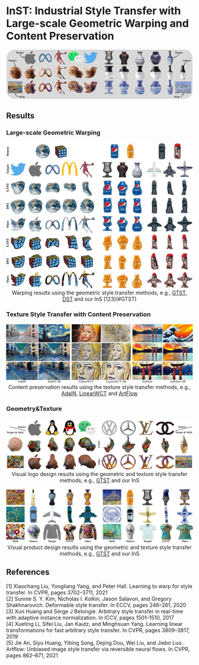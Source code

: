 # InST: Industrial Style Transfer with Large-scale Geometric Warping and Content Preservation
<!-- **Industrial Style Transfer with Large-scale Geometric Shape** -->

<p align='center'>
 <img alt='First Row' src='figs/first.jpg'>
</p>

## Results
### Large-scale Geometric Warping
<p align='center'>
 <img alt='Large-scale Warping Examples' src='figs/warp.jpg'>
<br>Warping results using the geometric style transfer methods, e.g., <a href='#GTST'>GTST</a>, <a href='#DST'>DST</a> and our InS [123](#GTST)
</p>

### Texture Style Transfer with Content Preservation
<p align='center'>
 <img alt='Texture Transfer Examples' src='figs/texture.jpg'>
<br>Content preservation results using the texture style transfer methods, e.g., <a href='#Adain'>AdaIN</a>, <a href='#LinearWCT'>LinearWCT</a> and <a href='#Artflow'>ArtFlow</a> 
</p>

### Geometry&Texture
<p align='center'>
 <img alt='Shape and Texture Transfer Examples' src='figs/warp_texture.jpg'>
 <br>Visual logo design results using the geometric and texture style transfer methods, e.g., <a href='#GTST'>GTST</a> and our InS
</p>
<p align='center'>
 <img alt='Shape and Texture Transfer Examples_2' src='figs/warp_texture2.jpg'>
 <br>Visual product design results using the geometric and texture style transfer methods, e.g., <a href='#GTST'>GTST</a> and our InS
</p>

## References
<span id="GTST">[1] Xiaochang Liu, Yongliang  Yang, and Peter Hall. Learning to warp for style transfer. In CVPR, pages 3702–3711, 2021  </span>  
<span id="DST">[2] Sunnie S. Y. Kim, Nicholas I. Kolkin, Jason Salavon, and Gregory Shakhnarovich. Deformable style transfer. In ECCV, pages 246–261, 2020  </span>  
<span id="Adain">[3] Xun Huang and Serge J Belongie. Arbitrary style transfer in real-time with adaptive instance normalization. In ICCV, pages 1501–1510, 2017  </span>  
<span id="LinearWCT">[4] Xueting  Li,  Sifei  Liu,  Jan  Kautz,  and  Minghsuan Yang.   Learning linear transformations for fast arbitrary style transfer. In CVPR, pages 3809–3817, 2019  </span>  
<span id="Artflow">[5] Jie An,  Siyu Huang,  Yibing Song,  Dejing Dou,  Wei Liu,  and Jiebo Luo.   Artflow:  Unbiased image style transfer via reversible neural flows.  In CVPR, pages 862–871, 2021</span>
